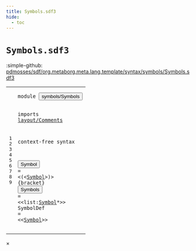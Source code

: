 ```yaml
---
title: Symbols.sdf3
hide:
  - toc
---
```


# `Symbols.sdf3`

:simple-github: [pdmosses/sdf/org.metaborg.meta.lang.template/syntax/symbols/Symbols.sdf3]

[pdmosses/sdf/org.metaborg.meta.lang.template/syntax/symbols/Symbols.sdf3]: https://github.com/pdmosses/sdf/blob/master/org.metaborg.meta.lang.template/syntax/symbols/Symbols.sdf3 "The source file on GitHub"

<div class="sdf3"><table class="highlighttable"><tbody><tr><td class="linenos"><div class="linenodiv"><pre><span></span>1
2
3
4
5
6
7
8
9
</pre></div></td>
<td class="code"><pre><code><span class="keyword">module</span> <button class="modal-open" id="symbols/Symbols_1_8" title="Multi-file references" data-urls="../Start-Symbols.sdf3/#symbols/Symbols_4_1 ../../TemplateLang.sdf3/#symbols/Symbols_6_3 ../../aliases/Aliases.sdf3/#symbols/Symbols_4_3 ../../kernel/Kernel.sdf3/#symbols/Symbols_4_9 ../../modules/Modules.sdf3/#symbols/Symbols_5_9 ../../regular/Regular.sdf3/#symbols/Symbols_3_40 ../../renaming/Renaming.sdf3/#symbols/Symbols_3_23 ../../restrictions/Restrictions.sdf3/#symbols/Symbols_5_3 ../../sorts/Sorts.sdf3/#symbols/Symbols_4_1">symbols/Symbols</button>

<span class="keyword">imports</span> <a href="../../layout/Comments.sdf3/#layout/Comments_0_7" id="layout/Comments_3_9" title="Defined at ../../layout/Comments.sdf3 line 1">layout/Comments</a>
 
<span class="keyword">context-free syntax</span>

<button class="modal-open" id="Symbol_7_1" title="Multi-file references" data-urls="#Symbol_7_13 ../../aliases/Aliases.sdf3/#Symbol_22_17 ../../kernel/Kernel.sdf3/#Symbol_50_42 ../../renaming/Renaming.sdf3/#Symbol_8_26 ../../restrictions/Restrictions.sdf3/#Symbol_20_30">Symbol</button> = &lt;<span class="cons_String">(</span>&lt;<a href="#Symbol_6_0" id="Symbol_7_13" title="Defined at line 7">Symbol</a>&gt;<span class="cons_String">)</span>&gt; {<span class="keyword">bracket</span>}
<button class="modal-open" id="Symbols_8_1" title="Multi-file references" data-urls="../Start-Symbols.sdf3/#Symbols_8_18 ../../kernel/Kernel.sdf3/#Symbols_50_21 ../../modules/Modules.sdf3/#Symbols_36_50">Symbols</button> = &lt;&lt;<span class="cons_Unquoted"><span id="list_8_13" title="Not referenced locally, nor via imports">list</span></span>:<a href="#Symbol_6_0" id="Symbol_8_18" title="Defined at line 7">Symbol</a>*&gt;&gt;
<span id="SymbolDef_9_1" title="Not referenced locally, nor via imports">SymbolDef</span> = &lt;&lt;<a href="#Symbol_6_0" id="Symbol_9_15" title="Defined at line 7">Symbol</a>&gt;&gt;
</code></pre></td></tr></tbody></table></div>

<div id="modal">
  <div id="modal-content">
    <span id="modal-close">&times;</span>
    <h2 id="modal-h2"></h2>
    <p  id="modal-p"></p>
    <ul id="modal-ul"></ul>
  </div>
</div>
